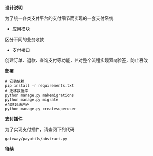 **设计说明**

为了统一各类支付平台的支付细节而实现的一套支付系统

* 应用模块

 区分不同的业务收款
 
* 支付接口

创建订单、退款、查询支付等功能，并对整个流程实现双向验签，防止篡改

**部署**

```shell script
# 安装依赖
pip install -r requirements.txt
# 迁移数据库
python manage.py makemigrations
python manage.py migrate
#创建超级用户
python manage.py createsuperuser
```

**支付插件**

为了实现支付插件，请查阅下列代码

`gateway/payutils/abstract.py`

**待续**